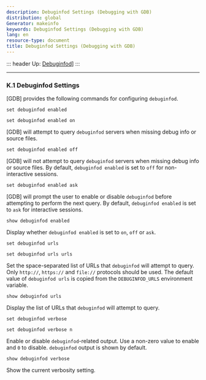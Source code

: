 ```yaml
---
description: Debuginfod Settings (Debugging with GDB)
distribution: global
Generator: makeinfo
keywords: Debuginfod Settings (Debugging with GDB)
lang: en
resource-type: document
title: Debuginfod Settings (Debugging with GDB)
---
```

::: header
Up: [Debuginfod](Debuginfod.html#Debuginfod)]
:::

---

### K.1 Debuginfod Settings

[GDB] provides the following commands for configuring `debuginfod`.

`set debuginfod enabled`

`set debuginfod enabled on`

[GDB] will attempt to query `debuginfod` servers when missing debug info or source files.

`set debuginfod enabled off`

[GDB] will not attempt to query `debuginfod` servers when missing debug info or source files. By default, `debuginfod enabled` is set to `off` for non-interactive sessions.

`set debuginfod enabled ask`

[GDB] will prompt the user to enable or disable `debuginfod` before attempting to perform the next query. By default, `debuginfod enabled` is set to `ask` for interactive sessions.

`show debuginfod enabled`

Display whether `debuginfod enabled` is set to `on`, `off` or `ask`.

`set debuginfod urls`

`set debuginfod urls urls`

Set the space-separated list of URLs that `debuginfod` will attempt to query. Only `http://`, `https://` and `file://` protocols should be used. The default value of `debuginfod urls` is copied from the `DEBUGINFOD_URLS` environment variable.

`show debuginfod urls`

Display the list of URLs that `debuginfod` will attempt to query.

`set debuginfod verbose`

`set debuginfod verbose n`

Enable or disable `debuginfod`-related output. Use a non-zero value to enable and `0` to disable. `debuginfod` output is shown by default.

`show debuginfod verbose`

Show the current verbosity setting.
